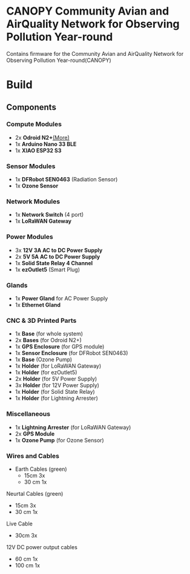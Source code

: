 # CANOPY Community Avian and AirQuality Network for Observing Pollution Year-round
Contains firmware for the Community Avian and AirQuality Network for Observing Pollution Year-round(CANOPY)


# Build 

## Components

### Compute Modules
* 2x **Odroid N2+**[(More)](https://www.hardkernel.com/shop/odroid-n2-with-4gbyte-ram-2/)
* 1x **Arduino Nano 33 BLE**
* 1x **XIAO ESP32 S3**

### Sensor Modules
* 1x **DFRobot SEN0463** (Radiation Sensor)
* 1x **Ozone Sensor**

### Network Modules
* 1x **Network Switch** (4 port)
* 1x **LoRaWAN Gateway**

### Power Modules
* 3x **12V 3A AC to DC Power Supply**
* 2x **5V 5A AC to DC Power Supply** 
* 1x **Solid State Relay 4 Channel**
* 1x **ezOutlet5** (Smart Plug)

### Glands
* 1x **Power Gland** for AC Power Supply
* 1x **Ethernet Gland** 

### CNC & 3D Printed Parts
* 1x **Base** (for whole system)
* 2x **Bases** (for Odroid N2+)
* 1x **GPS Enclosure** (for GPS module)
* 1x **Sensor Enclosure** (for DFRobot SEN0463)
* 1x **Base** (Ozone Pump)
* 1x **Holder** (for LoRaWAN Gateway)
* 1x **Holder** (for ezOutlet5)
* 2x **Holder** (for 5V Power Supply)
* 3x **Holder** (for 12V Power Supply)
* 1x **Holder** (for Solid State Relay)
* 1x **Holder** (for Lightning Arrester)

### Miscellaneous
* 1x **Lightning Arrester** (for LoRaWAN Gateway)
* 2x **GPS Module**
* 1x **Ozone Pump** (for Ozone Sensor)

### Wires and Cables
* Earth Cables (green)
  * 15cm 3x
  * 30 cm 1x
  
Neurtal Cables (green)
* 15cm 3x
* 30 cm 1x

Live Cable 
* 30cm 3x


12V DC power output cables
* 60 cm 1x
* 100 cm 1x
  
